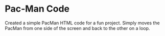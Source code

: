 # Pac-Man Code
Created a simple PacMan HTML code for a fun project.
Simply moves the PacMan from one side of the screen and back to the other on a loop.
